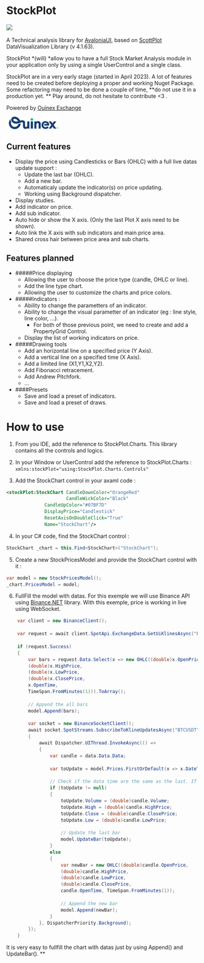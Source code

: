 # StockPlot
![](/Images/StockPlot3.gif)

A Technical analysis library for [AvaloniaUI](https://avaloniaui.net/ "AvaloniaUI"), based on [ScottPlot](https://scottplot.net/ "ScottPlot") DataVisualization Library (v 4.1.63).

StockPlot *(will) *allow you to have a full Stock Market Analysis module in your application only by using a single UserControl and a single class. 

StockPlot are in a very early stage (started in April 2023). A lot of features need to be created before deploying a proper and working Nuget Package.
Some refactoring may need to be done a couple of time, **do not use it in a production yet. **
Play around, do not hesitate to contribute <3 .

Powered by [Ouinex Exchange](http://ouinex.com/ "Ouinex Exchange")

![](/Images/ouinex.png)

## Current features
+ Display the price using Candlesticks or Bars (OHLC) with a full live datas update support :
	+ Update the last bar (OHLC).
	+ Add a new bar.
	+ Automaticaly update the indicator(s) on price updating.
	+ Working using Background dispatcher.
+ Display studies.
+ Add indicator on price.
+ Add sub indicator.
+ Auto hide or show the X axis. (Only the last Plot X axis need to be shown).
+ Auto link the X axis with sub indicators and main price area.
+ Shared cross hair between price area and sub charts.


## Features planned

+ #####Price displaying
	+ Allowing the user to choose the price type (candle, OHLC or line).
	+ Add the line type chart.
	+ Allowing the user to customize the charts and price colors.
+ #####Indicators :
	+ Ability to change the parametters of an indicator.
	+ Ability to change the visual parametter of an indicator (eg : line style, line color, ...).
		+ For both of those previous point, we need to create and add a PropertyGrid Control.
	+ Display the list of working indicators on price.
+ #####Drawing tools
	+ Add an horizontal line on a specified price (Y Axis).
	+ Add a vertical line on a specified time (X Axis).
	+ Add a limited line (X1,Y1,X2,Y2).
	+ Add Fibonacci retracement.
	+ Add Andrew Pitchfork.
	+ ...
+ ####Presets
	+ Save and load a preset of indicators.
	+ Save and load a preset of draws.

# How to use
1) From you IDE, add the reference to StockPlot.Charts.
This library contains all the controls and logics. 

2) In your Window or UserControl add the reference to StockPlot.Charts :
`xmlns:stockPlot="using:StockPlot.Charts.Controls"`

3) Add the StockChart control in your axaml code :
```xml
<stockPlot:StockChart CandleDownColor="OrangeRed"
                      CandleWickColor="Black"
		      CandleUpColor="#07BF7D"
		      DisplayPrice="Candlestick"
		      ResetAxisOnDoubleClick="True"
		      Name="StockChart"/>
```
4) In your C# code, find the StockChart control :
```csharp
StockChart _chart = this.Find<StockChart>("StockChart");
```
5) Create a new StockPricesModel and provide the StockChart control with it :
```csharp
var model = new StockPricesModel();
_chart.PricesModel = model;
```
6) FullFill the model with datas. For this exemple we will use Binance API using [Binance.NET](https://github.com/JKorf/Binance.Net "Binance.NET") library.
With this exemple, price is working in live using WebSocket.
```csharp
    var client = new BinanceClient();

    var request = await client.SpotApi.ExchangeData.GetUiKlinesAsync("BTCUSDT", Binance.Net.Enums.KlineInterval.OneMinute, limit: 500);

    if (request.Success)
    {
        var bars = request.Data.Select(x => new OHLC((double)x.OpenPrice,
        (double)x.HighPrice, 
        (double)x.LowPrice, 
        (double)x.ClosePrice, 
        x.OpenTime, 
        TimeSpan.FromMinutes(1))).ToArray();

        // Append the all bars
        model.Append(bars);

        var socket = new BinanceSocketClient();
        await socket.SpotStreams.SubscribeToKlineUpdatesAsync("BTCUSDT", Binance.Net.Enums.KlineInterval.OneMinute, async (data) =>
        {
            await Dispatcher.UIThread.InvokeAsync(() =>
            {
                var candle = data.Data.Data;

                var toUpdate = model.Prices.FirstOrDefault(x => x.DateTime == candle.OpenTime);

                // Check if the data time are the same as the last. If not, it means we have to add a new bar
                if (toUpdate != null)
                {
                    toUpdate.Volume = (double)candle.Volume;
                    toUpdate.High = (double)candle.HighPrice;
                    toUpdate.Close = (double)candle.ClosePrice;
                    toUpdate.Low = (double)candle.LowPrice;

                    // Update the last bar
                    model.UpdateBar(toUpdate);
                }
                else
                {
                    var newBar = new OHLC((double)candle.OpenPrice, 
                    (double)candle.HighPrice,
                    (double)candle.LowPrice, 
                    (double)candle.ClosePrice, 
                    candle.OpenTime, TimeSpan.FromMinutes(1));

                    // Append the new bar
                    model.Append(newBar);
                }
            }, DispatcherPriority.Background);                       
        });
    }
```

It is very easy to fullfill the chart with datas just by using Append() and UpdateBar().
**
